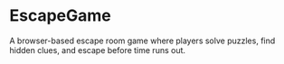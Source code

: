# EscapeGame
A browser-based escape room game where players solve puzzles, find hidden clues, and escape before time runs out.

